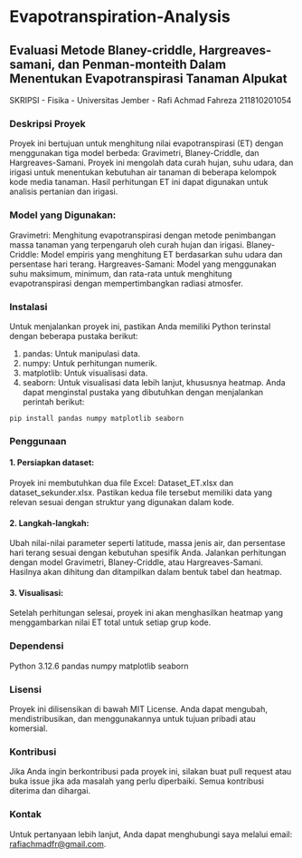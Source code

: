 # Evapotranspiration-Analysis
##  Evaluasi Metode Blaney-criddle, Hargreaves-samani, dan Penman-monteith Dalam Menentukan Evapotranspirasi Tanaman Alpukat

SKRIPSI - Fisika - Universitas Jember - Rafi Achmad Fahreza 211810201054  


### Deskripsi Proyek
Proyek ini bertujuan untuk menghitung nilai evapotranspirasi (ET) dengan menggunakan tiga model berbeda: Gravimetri, Blaney-Criddle, dan Hargreaves-Samani. Proyek ini mengolah data curah hujan, suhu udara, dan irigasi untuk menentukan kebutuhan air tanaman di beberapa kelompok kode media tanaman. Hasil perhitungan ET ini dapat digunakan untuk analisis pertanian dan irigasi.

### Model yang Digunakan:
Gravimetri: Menghitung evapotranspirasi dengan metode penimbangan massa tanaman yang terpengaruh oleh curah hujan dan irigasi.
Blaney-Criddle: Model empiris yang menghitung ET berdasarkan suhu udara dan persentase hari terang.
Hargreaves-Samani: Model yang menggunakan suhu maksimum, minimum, dan rata-rata untuk menghitung evapotranspirasi dengan mempertimbangkan radiasi atmosfer.

### Instalasi
Untuk menjalankan proyek ini, pastikan Anda memiliki Python terinstal dengan beberapa pustaka berikut:
1. pandas: Untuk manipulasi data.
2. numpy: Untuk perhitungan numerik.
3. matplotlib: Untuk visualisasi data.
4. seaborn: Untuk visualisasi data lebih lanjut, khususnya heatmap.
Anda dapat menginstal pustaka yang dibutuhkan dengan menjalankan perintah berikut:

`pip install pandas numpy matplotlib seaborn`

### Penggunaan
#### 1. Persiapkan dataset:

Proyek ini membutuhkan dua file Excel: Dataset_ET.xlsx dan dataset_sekunder.xlsx.
Pastikan kedua file tersebut memiliki data yang relevan sesuai dengan struktur yang digunakan dalam kode.

#### 2. Langkah-langkah:

Ubah nilai-nilai parameter seperti latitude, massa jenis air, dan persentase hari terang sesuai dengan kebutuhan spesifik Anda.
Jalankan perhitungan dengan model Gravimetri, Blaney-Criddle, atau Hargreaves-Samani. Hasilnya akan dihitung dan ditampilkan dalam bentuk tabel dan heatmap.

#### 3. Visualisasi:

Setelah perhitungan selesai, proyek ini akan menghasilkan heatmap yang menggambarkan nilai ET total untuk setiap grup kode.

### Dependensi
Python 3.12.6
pandas
numpy
matplotlib
seaborn

### Lisensi
Proyek ini dilisensikan di bawah MIT License. Anda dapat mengubah, mendistribusikan, dan menggunakannya untuk tujuan pribadi atau komersial.

### Kontribusi
Jika Anda ingin berkontribusi pada proyek ini, silakan buat pull request atau buka issue jika ada masalah yang perlu diperbaiki. Semua kontribusi diterima dan dihargai.

### Kontak
Untuk pertanyaan lebih lanjut, Anda dapat menghubungi saya melalui email: rafiachmadfr@gmail.com.
